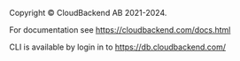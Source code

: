 Copyright © CloudBackend AB 2021-2024.

For documentation see  https://cloudbackend.com/docs.html

CLI is available by login in to  https://db.cloudbackend.com/
